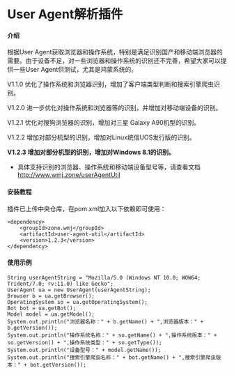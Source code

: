 # User Agent解析插件

#### 介绍
根据User Agent获取浏览器和操作系统，特别是满足识别国产和移动端浏览器的需要。由于设备不足，对一些浏览器和操作系统的识别还不完善，希望大家可以提供一些User Agent供测试，尤其是鸿蒙系统的。

V1.1.0 优化了操作系统和浏览器识别，增加了客户端类型判断和搜索引擎爬虫识别。

V1.2.0 进一步优化对操作系统和浏览器等的识别，并增加对移动端设备的识别。

V1.2.1 优化对搜狗浏览器的识别，增加对三星 Galaxy A90机型的识别。

V1.2.2 增加对部分机型的识别，增加对Linux统信UOS发行版的识别。

 **V1.2.3 增加对部分机型的识别，增加对Windows 8.1的识别。** 

- 具体支持识别的浏览器、操作系统和移动端设备型号等，请查看文档 http://www.wmj.zone/userAgentUtil



#### 安装教程

插件已上传中央仓库，在pom.xml加入以下依赖即可使用：

```
<dependency>
    <groupId>zone.wmj</groupId>
    <artifactId>user-agent-util</artifactId>
    <version>1.2.3</version>
</dependency>
```



#### 使用示例

```
String userAgentString = "Mozilla/5.0 (Windows NT 10.0; WOW64; Trident/7.0; rv:11.0) like Gecko";
UserAgent ua = new UserAgent(userAgentString);
Browser b = ua.getBrowser();
OperatingSystem so = ua.getOperatingSystem();
Bot bot = ua.getBot();
Model model = ua.getModel();
System.out.println("浏览器名称：" + b.getName() + ",浏览器版本：" + b.getVersion());
System.out.println("操作系统名称：" + so.getName() + ",操作系统版本：" + so.getVersion() + ",操作系统类型：" + so.getType());
System.out.println("设备型号：" + model.getName());
System.out.println("搜索引擎爬虫名称：" + bot.getName() + ",搜索引擎爬虫版本：" + bot.getVersion());
```



